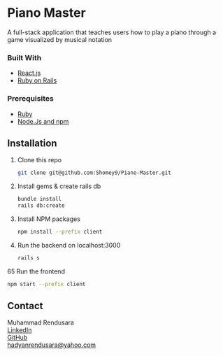 # Piano Master
A full-stack application that teaches users how to play a piano through a game visualized by musical notation

### Built With

* [React.js](https://reactjs.org/)
* [Ruby on Rails](https://rubyonrails.org/)

### Prerequisites

* [Ruby](https://www.ruby-lang.org/en/documentation/installation/)
* [Node.Js and npm](https://docs.npmjs.com/downloading-and-installing-node-js-and-npm)

## Installation

1. Clone this repo
   ```sh
   git clone git@github.com:Shomey9/Piano-Master.git
   ```
2. Install gems & create rails db
   ```sh
   bundle install
   rails db:create
   ```
3. Install NPM packages
   ```sh
   npm install --prefix client
   ```
4. Run the backend on localhost:3000
   ```sh
   rails s
   ```
65 Run the frontend
   ```sh
   npm start --prefix client
   ```

## Contact

Muhammad Rendusara\
[LinkedIn](https://www.linkedin.com/in/hadyanrendusara/)\
[GitHub](https://github.com/Shomey9)\
hadyanrendusara@yahoo.com
